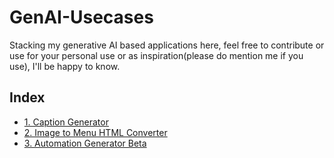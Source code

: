 # GenAI-Usecases
Stacking my generative AI based applications here, feel free to contribute or use for your personal use or as inspiration(please do mention me if you use), I'll be happy to know.

## Index
- [1. Caption Generator](https://github.com/Shishir420-GIT/GenAI-Usecases/tree/main/Caption-Generator)
- [2. Image to Menu HTML Converter](https://github.com/Shishir420-GIT/GenAI-Usecases/tree/main/Image-To-Menu)
- [3. Automation Generator Beta](https://github.com/Shishir420-GIT/GenAI-Usecases/tree/main/Automation-Generator-Beta)